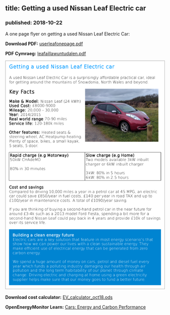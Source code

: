 ## title: Getting a used Nissan Leaf Electric car
### published: 2018-10-22

A one page flyer on getting a used Nissan Leaf Electric Car:

**Download PDF:** [userleafonepage.pdf](files/usedleafonepage.pdf)

**PDF Cymraeg:** [leafaillawuntudalen.pdf](files/leafaillawuntudalen.pdf)

<img src="images/usedleafonepage.png" style="width:600px; border: 1px solid #aaa;">

**Download cost calculator:** [EV_calculator_oct18.ods](files/EV_calculator_oct18.ods)

**OpenEnergyMonitor Learn:** [Cars: Energy and Carbon Performance](https://learn.openenergymonitor.org/sustainable-energy/energy/cars)
